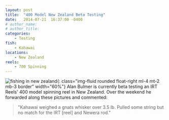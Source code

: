 ```yaml
---
layout: post
title:  "400 Model New Zealand Beta Testing"
date:   2014-07-21  16:37:00 -0400
# author_name: 
# author_title: 
categories: 
    - Testing
fish: 
    - Kahawai
locations:
    - New Zealand
reels:
    - 700 Spinning
---
```

![fishing in new zealand](/assets/images/blog--new-zealand.jpg){: class="img-fluid rounded float-right ml-4 mt-2 mb-3 border" width="60%"}
Alan Bulmer is currently beta testing an IRT Reels' 400 model spinning reel in New Zealand. Over the weekend he forwarded along these pictures and commented: 

>"Kahawai weighed a gnats whisker over 3.5 lb. Pulled some string but no match for the IRT [reel] and Newera rod."
